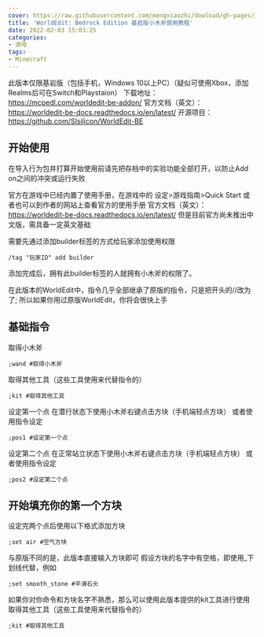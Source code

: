```yaml
---
cover: https://raw.githubusercontent.com/mengxiaozhi/dowload/gh-pages/image/worrld-edit-minecraft.png
title: 'WorldEdit: Bedrock Edition 基岩版小木斧使用教程'
date: 2022-02-03 15:03:25
categories:
- 游戏
tags:
- Minecraft
---
```

此版本仅限基岩版（包括手机，Windows 10以上PC）（疑似可使用Xbox，添加Realms后可在Switch和Playstaion）
下载地址：https://mcpedl.com/worldedit-be-addon/
官方文档（英文）：https://worldedit-be-docs.readthedocs.io/en/latest/
开源项目：https://github.com/SIsilicon/WorldEdit-BE
## 开始使用
在导入行为包并打算开始使用前请先把存档中的实验功能全部打开，以防止Add on之间的冲突或运行失败

官方在游戏中已经内置了使用手册，在游戏中的 设定>游戏指南>Quick Start
或者也可以到作者的网站上查看官方的使用手册
官方文档（英文）：https://worldedit-be-docs.readthedocs.io/en/latest/
但是目前官方尚未推出中文版，需具备一定英文基础

需要先通过添加builder标签的方式给玩家添加使用权限
```
/tag "玩家ID" add builder
```
添加完成后，拥有此builder标签的人就拥有小木斧的权限了。

在此版本的WorldEdit中，指令几乎全部继承了原版的指令，只是把开头的//改为了;
所以如果你用过原版WorldEdit，你将会很快上手
## 基础指令
取得小木斧
```
;wand #取得小木斧
```
取得其他工具（这些工具使用来代替指令的）
```
;kit #取得其他工具
```
设定第一个点
在潜行状态下使用小木斧右键点击方块（手机端轻点方块）
或者使用指令设定
```
;pos1 #设定第一个点
```
设定第二个点
在正常站立状态下使用小木斧右键点击方块（手机端轻点方块）
或者使用指令设定
```
;pos2 #设定第二个点
```
## 开始填充你的第一个方块
设定完两个点后使用以下格式添加方块

```
;set air #空气方块
```

与原版不同的是，此版本直接输入方块即可
假设方块的名字中有空格，即使用_下划线代替，例如

```
;set smooth_stone #平滑石头
```

如果你对你命令和方块名字不熟悉，那么可以使用此版本提供的kit工具进行使用
取得其他工具（这些工具使用来代替指令的）
```
;kit #取得其他工具
```